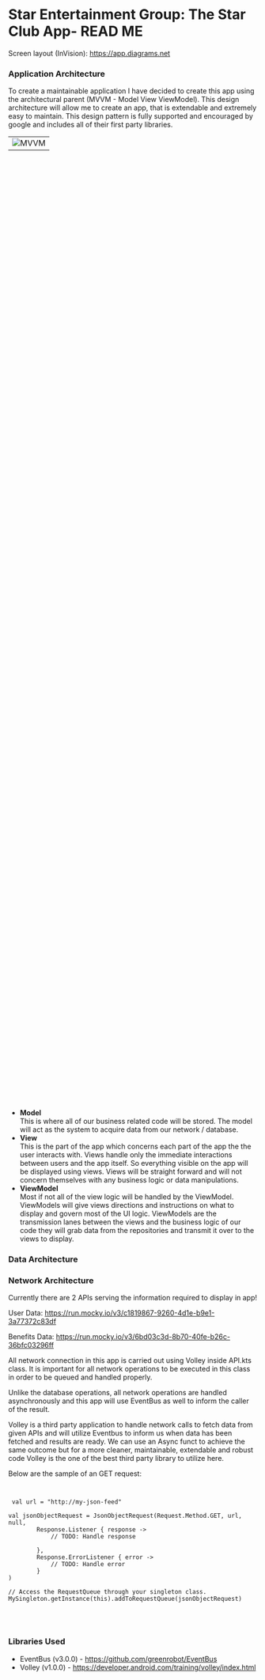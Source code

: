 <h1>Star Entertainment Group: The Star Club App- READ ME</h1>

Screen layout (InVision): <a href="https://app.diagrams.net">https://app.diagrams.net</a>

<h3>Application Architecture</h3>
 
To create a maintainable application I have decided to create this app using the architectural parent (MVVM - Model View ViewModel). This design architecture will allow me to create an app, that is extendable and extremely easy to maintain. This design pattern is fully supported and encouraged by google and includes all of their first party libraries. 
 
 
 
 <div>
   <table width="50%" height="50%" align="center" valign="center">
   <tr><td>
      <img src="https://user-images.githubusercontent.com/48664320/164951850-9ae1cad9-4dc2-4b4d-bbfd-0bfc432b7b62.png" alt="MVVM"/>
   </td></tr>
   </table>
</div>
 
 <ul>
 <li><b>Model</b></li>
 This is where all of our business related code will be stored. The model will act as the system to acquire data from our network / database. 
 
 
 <li><b>View</b></li>
  This is the part of the app which concerns each part of the app the the user interacts with. Views handle only the immediate interactions between users   and the app itself. So everything visible on the app will be displayed using views. Views will be straight forward and will not concern themselves with any business logic or data manipulations. 
  
 <li><b>ViewModel</b></li>
  Most if not all of the view logic will be handled by the ViewModel. ViewModels will give views directions and instructions on what to display and govern most of the UI logic. ViewModels are the transmission lanes between the views and the business logic of our code they will grab data from the repositories and  transmit it over to the views to display. 
</ul>

<h3>Data Architecture</h3>


<h3>Network Architecture</h3>
 
Currently there are 2 APIs serving the information required to display in app!

User Data: <a href="https://run.mocky.io/v3/c1819867-9260-4d1e-b9e1-3a77372c83df">https://run.mocky.io/v3/c1819867-9260-4d1e-b9e1-3a77372c83df</a>

Benefits Data: <a href="https://run.mocky.io/v3/6bd03c3d-8b70-40fe-b26c-36bfc03296ff">https://run.mocky.io/v3/6bd03c3d-8b70-40fe-b26c-36bfc03296ff</a>

All network connection in this app is carried out using Volley inside API.kts class. It is important for all network operations to be executed in this class in order to be queued and handled properly.

Unlike the database operations, all network operations are handled asynchronously and this app will use EventBus as well to inform the caller of the result.

Volley is a third party application to handle network calls to fetch data from given APIs and will utilize Eventbus to inform us when data has been fetched and results are ready. We can use an Async funct to achieve the same outcome but for a more cleaner, maintainable, extendable and robust code Volley is the one of the best third party library to utilize here. 

Below are the sample of an GET request:

<pre>
<code>

 val url = "http://my-json-feed"

val jsonObjectRequest = JsonObjectRequest(Request.Method.GET, url, null,
        Response.Listener { response ->
            // TODO: Handle response
            
        },
        Response.ErrorListener { error ->
            // TODO: Handle error
        }
)

// Access the RequestQueue through your singleton class.
MySingleton.getInstance(this).addToRequestQueue(jsonObjectRequest)

</code>

</pre>

<h3>Libraries Used</h3>

<ul>
  <li>EventBus (v3.0.0) - <a href="https://github.com/greenrobot/EventBus">https://github.com/greenrobot/EventBus</a></li>
  <li>Volley (v1.0.0) - <a href="https://developer.android.com/training/volley/index.html">https://developer.android.com/training/volley/index.html</a></li>
</ul>

